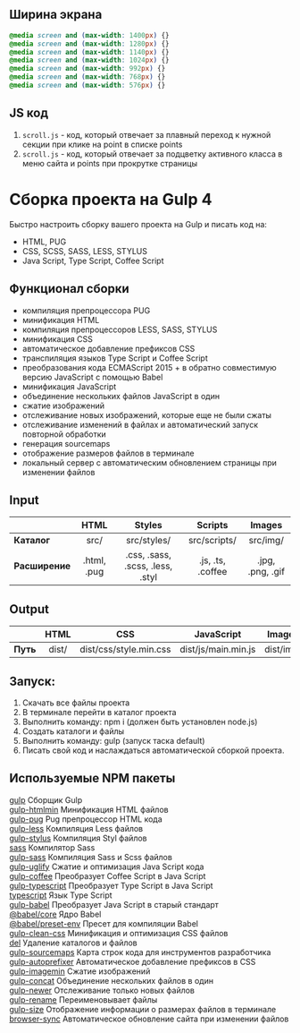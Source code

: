 ## Ширина экрана
```css
@media screen and (max-width: 1400px) {}
@media screen and (max-width: 1280px) {}
@media screen and (max-width: 1140px) {}
@media screen and (max-width: 1024px) {}
@media screen and (max-width: 992px) {}
@media screen and (max-width: 768px) {}
@media screen and (max-width: 576px) {}
```

## JS код
1. ```scroll.js``` - код, который отвечает за плавный переход к нужной секции при клике на point в списке points
2. ```scroll.js``` - код, который отвечает за подцветку активного класса в меню сайта и points при прокрутке страницы

# Сборка проекта на Gulp 4
Быстро настроить сборку вашего проекта на Gulp и писать код на:
- HTML, PUG
- CSS, SCSS, SASS, LESS, STYLUS
- Java Script, Type Script, Coffee Script

## Функционал сборки
- компиляция препроцессора PUG
- минификация HTML
- компиляция препроцессоров LESS, SASS, STYLUS
- минификация CSS
- автоматическое добавление префиксов CSS
- транспиляция языков Type Script и Coffee Script
- преобразования кода ECMAScript 2015 + в обратно совместимую версию JavaScript с помощью Babel
- минификация JavaScript
- объединение нескольких файлов JavaScript в один
- сжатие изображений
- отслеживание новых изображений, которые еще не были сжаты
- отслеживание изменений в файлах и автоматический запуск повторной обработки
- генерация sourcemaps
- отображение размеров файлов в терминале
- локальный сервер с автоматическим обновлением страницы при изменении файлов

## Input
|| HTML | Styles | Scripts | Images |
|:---|:------:|:-----:|:----:|:-----:|
| **Каталог** | src/ | src/styles/ | src/scripts/ | src/img/ |
| **Расширение** | .html, .pug | .css, .sass, .scss, .less, .styl | .js, .ts, .coffee | .jpg, .png, .gif |

## Output
|| HTML | CSS | JavaScript | Images |
|:---|:------:|:-----:|:----:|:-----:|
| **Путь** | dist/ | dist/css/style.min.css | dist/js/main.min.js | dist/img/ |

## Запуск:  
1. Скачать все файлы проекта  
2. В терминале перейти в каталог проекта  
3. Выполнить команду: npm i (должен быть установлен node.js)  
4. Создать каталоги и файлы
5. Выполнить команду: gulp (запуск таска default)  
6. Писать свой код и наслаждаться автоматической сборкой проекта. 

## Используемые NPM пакеты
[gulp](https://www.npmjs.com/package/gulp) Сборщик Gulp  
[gulp-htmlmin](https://www.npmjs.com/package/gulp-htmlmin) Минификация HTML файлов  
[gulp-pug](https://www.npmjs.com/package/gulp-pug) Pug препроцессор HTML кода  
[gulp-less](https://www.npmjs.com/package/gulp-less) Компиляция Less файлов   
[gulp-stylus](https://www.npmjs.com/package/gulp-stylus) Компиляция Styl файлов  
[sass](https://www.npmjs.com/package/sass) Компилятор Sass  
[gulp-sass](https://www.npmjs.com/package/gulp-sass) Компиляция Sass и Scss файлов  
[gulp-uglify](https://www.npmjs.com/package/gulp-uglify) Сжатие и оптимизация Java Script кода  
[gulp-coffee](https://www.npmjs.com/package/gulp-coffee) Преобразует Coffee Script в Java Script  
[gulp-typescript](https://www.npmjs.com/package/gulp-typescript) Преобразует Type Script в Java Script  
[typescript](https://www.npmjs.com/package/typescript) Язык Type Script  
[gulp-babel](https://www.npmjs.com/package/gulp-babel) Преобразует Java Script в старый стандарт  
[@babel/core](https://www.npmjs.com/package/@babel/core) Ядро Babel  
[@babel/preset-env](https://www.npmjs.com/package/@babel/preset-env) Пресет для компиляции Babel  
[gulp-clean-css](https://www.npmjs.com/package/gulp-clean-css) Минификация и оптимизация CSS файлов   
[del](https://www.npmjs.com/package/del) Удаление каталогов и файлов  
[gulp-sourcemaps](https://www.npmjs.com/package/gulp-sourcemaps) Карта строк кода для инструментов  разработчика   
[gulp-autoprefixer](https://www.npmjs.com/package/gulp-autoprefixer) Автоматическое добавление префиксов в CSS   
[gulp-imagemin](https://www.npmjs.com/package/gulp-imagemin) Сжатие изображений   
[gulp-concat](https://www.npmjs.com/package/gulp-concat) Объединение нескольких файлов в один  
[gulp-newer](https://www.npmjs.com/package/gulp-newer) Отслеживание только новых файлов  
[gulp-rename](https://www.npmjs.com/package/gulp-rename) Переименовывает файлы    
[gulp-size](https://www.npmjs.com/package/gulp-size) Отображение информации о размерах файлов в терминале  
[browser-sync](https://browsersync.io/docs/gulp) Автоматическое обновление сайта при изменении файлов  

<!-- ### Автору на кофе
![Сбер VISA](https://img.shields.io/badge/Card-4274320032331582-333?style=for-the-badge&logo=visa&labelColor=08a652)
[![Yoomoney](https://img.shields.io/badge/-Yoomoney-7f2bfd?style=for-the-badge)](https://yasobe.ru/na/itdoctor)
[![PayPal](https://img.shields.io/badge/-PayPal-0070ba?style=for-the-badge&logo=PayPal&logoColor=FF0000)](https://paypal.me/itdoctorstudio)

### Контакты
[![YouTube](https://img.shields.io/badge/-YouTube-333?style=for-the-badge&logo=YouTube&logoColor=FF0000)](https://www.youtube.com/c/ITDoctor)
[![Курсы на Udemy](https://img.shields.io/badge/-Udemy-333?style=for-the-badge&logo=Udemy&logoColor=fff)](https://www.udemy.com/user/useinov-ismail-asanovich/)
[![Telegram](https://img.shields.io/badge/-Telegram-333?style=for-the-badge&logo=telegram&logoColor=27A0D9)](https://t.me/itdoctorstudio)
[![Bot](https://img.shields.io/badge/-Bot-333?style=for-the-badge)](https://t.me/itdoctorNavigatorBot?start)
[![Instagram](https://img.shields.io/badge/-Instagram-333?style=for-the-badge&logo=instagram&logoColor=B4068E)](https://instagram.com/ismail_asanovich)
[![VK](https://img.shields.io/badge/-VK-333?style=for-the-badge&logo=Vk&logoColor=27A0D9)](https://vk.com/itdoctorstudio)
[![GitHub](https://img.shields.io/badge/-GitHub-333?style=for-the-badge&logo=GitHub&logoColor=fff)](https://github.com/morphIsmail) -->
